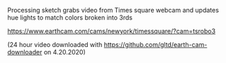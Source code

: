Processing sketch grabs video from Times square webcam and updates hue lights to match colors broken into 3rds

https://www.earthcam.com/cams/newyork/timessquare/?cam=tsrobo3

(24 hour video downloaded with https://github.com/gltd/earth-cam-downloader on 4.20.2020)

